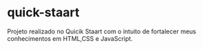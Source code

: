 # quick-staart
Projeto realizado no Quicik Staart com o intuito de fortalecer meus conhecimentos em HTML,CSS e JavaScript.
